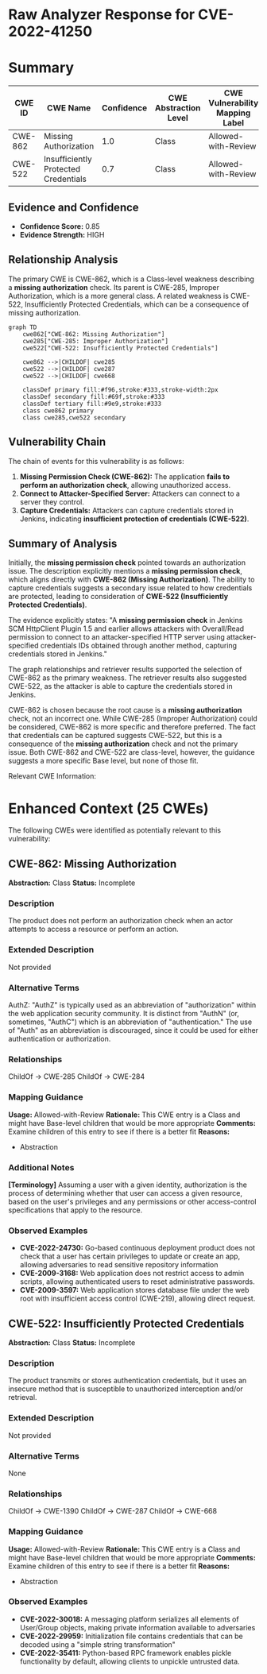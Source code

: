 # Raw Analyzer Response for CVE-2022-41250

# Summary
| CWE ID | CWE Name | Confidence | CWE Abstraction Level | CWE Vulnerability Mapping Label | CWE-Vulnerability Mapping Notes |
|---|---|---|---|---|---|
| CWE-862 | Missing Authorization | 1.0 | Class | Allowed-with-Review | Primary CWE |
| CWE-522 | Insufficiently Protected Credentials | 0.7 | Class | Allowed-with-Review | Secondary Candidate |

## Evidence and Confidence

*   **Confidence Score:** 0.85
*   **Evidence Strength:** HIGH

## Relationship Analysis
The primary CWE is CWE-862, which is a Class-level weakness describing a **missing authorization** check. Its parent is CWE-285, Improper Authorization, which is a more general class. A related weakness is CWE-522, Insufficiently Protected Credentials, which can be a consequence of missing authorization.

```mermaid
graph TD
    cwe862["CWE-862: Missing Authorization"]
    cwe285["CWE-285: Improper Authorization"]
    cwe522["CWE-522: Insufficiently Protected Credentials"]

    cwe862 -->|CHILDOF| cwe285
    cwe522 -->|CHILDOF| cwe287
    cwe522 -->|CHILDOF| cwe668
    
    classDef primary fill:#f96,stroke:#333,stroke-width:2px
    classDef secondary fill:#69f,stroke:#333
    classDef tertiary fill:#9e9,stroke:#333
    class cwe862 primary
    class cwe285,cwe522 secondary
```

## Vulnerability Chain
The chain of events for this vulnerability is as follows:
1.  **Missing Permission Check (CWE-862):** The application **fails to perform an authorization check**, allowing unauthorized access.
2.  **Connect to Attacker-Specified Server:** Attackers can connect to a server they control.
3.  **Capture Credentials:** Attackers can capture credentials stored in Jenkins, indicating **insufficient protection of credentials (CWE-522)**.

## Summary of Analysis
Initially, the **missing permission check** pointed towards an authorization issue. The description explicitly mentions a **missing permission check**, which aligns directly with **CWE-862 (Missing Authorization)**. The ability to capture credentials suggests a secondary issue related to how credentials are protected, leading to consideration of **CWE-522 (Insufficiently Protected Credentials)**.

The evidence explicitly states: "A **missing permission check** in Jenkins SCM HttpClient Plugin 1.5 and earlier allows attackers with Overall/Read permission to connect to an attacker-specified HTTP server using attacker-specified credentials IDs obtained through another method, capturing credentials stored in Jenkins."

The graph relationships and retriever results supported the selection of CWE-862 as the primary weakness. The retriever results also suggested CWE-522, as the attacker is able to capture the credentials stored in Jenkins.

CWE-862 is chosen because the root cause is a **missing authorization** check, not an incorrect one. While CWE-285 (Improper Authorization) could be considered, CWE-862 is more specific and therefore preferred. The fact that credentials can be captured suggests CWE-522, but this is a consequence of the **missing authorization** check and not the primary issue. Both CWE-862 and CWE-522 are class-level, however, the guidance suggests a more specific Base level, but none of those fit.

Relevant CWE Information:

# Enhanced Context (25 CWEs)
The following CWEs were identified as potentially relevant to this vulnerability:

## CWE-862: Missing Authorization
**Abstraction:** Class
**Status:** Incomplete

### Description
The product does not perform an authorization check when an actor attempts to access a resource or perform an action.

### Extended Description
Not provided

### Alternative Terms
AuthZ: "AuthZ" is typically used as an abbreviation of "authorization" within the web application security community. It is distinct from "AuthN" (or, sometimes, "AuthC") which is an abbreviation of "authentication." The use of "Auth" as an abbreviation is discouraged, since it could be used for either authentication or authorization.

### Relationships
ChildOf -> CWE-285
ChildOf -> CWE-284

### Mapping Guidance
**Usage:** Allowed-with-Review
**Rationale:** This CWE entry is a Class and might have Base-level children that would be more appropriate
**Comments:** Examine children of this entry to see if there is a better fit
**Reasons:**
- Abstraction

### Additional Notes
**[Terminology]** Assuming a user with a given identity, authorization is the process of determining whether that user can access a given resource, based on the user's privileges and any permissions or other access-control specifications that apply to the resource.

### Observed Examples
- **CVE-2022-24730:** Go-based continuous deployment product does not check that a user has certain privileges to update or create an app, allowing adversaries to read sensitive repository information
- **CVE-2009-3168:** Web application does not restrict access to admin scripts, allowing authenticated users to reset administrative passwords.
- **CVE-2009-3597:** Web application stores database file under the web root with insufficient access control (CWE-219), allowing direct request.

## CWE-522: Insufficiently Protected Credentials
**Abstraction:** Class
**Status:** Incomplete

### Description
The product transmits or stores authentication credentials, but it uses an insecure method that is susceptible to unauthorized interception and/or retrieval.

### Extended Description
Not provided

### Alternative Terms
None

### Relationships
ChildOf -> CWE-1390
ChildOf -> CWE-287
ChildOf -> CWE-668

### Mapping Guidance
**Usage:** Allowed-with-Review
**Rationale:** This CWE entry is a Class and might have Base-level children that would be more appropriate
**Comments:** Examine children of this entry to see if there is a better fit
**Reasons:**
- Abstraction

### Observed Examples
- **CVE-2022-30018:** A messaging platform serializes all elements of User/Group objects, making private information available to adversaries
- **CVE-2022-29959:** Initialization file contains credentials that can be decoded using a "simple string transformation"
- **CVE-2022-35411:** Python-based RPC framework enables pickle functionality by default, allowing clients to unpickle untrusted data.